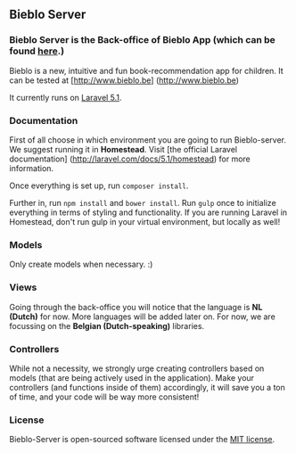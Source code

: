 ## Bieblo Server

### Bieblo Server is the Back-office of Bieblo App (which can be found [here](https://github.com/oSoc15/biblo-app).)

Bieblo is a new, intuitive and fun book-recommendation app for children. It can be tested at
[http://www.bieblo.be] (http://www.bieblo.be)

It currently runs on [Laravel 5.1](http://laravel.com).

### Documentation

First of all choose in which environment you are going to run Bieblo-server. We suggest running it in **Homestead**.
Visit [the official Laravel documentation] (http://laravel.com/docs/5.1/homestead) for more information.

Once everything is set up, run `composer install`.

Further in, run `npm install` and `bower install`. 
Run `gulp` once to initialize everything in terms of styling and functionality. If you are running Laravel in Homestead, don't run gulp in your virtual environment, but locally as well!

### Models
Only create models when necessary. :)

### Views

Going through the back-office you will notice that the language is **NL (Dutch)** for now. More languages will be added later on. For now, we are focussing on the **Belgian (Dutch-speaking)** libraries.

### Controllers

While not a necessity, we strongly urge creating controllers based on models (that are being actively used in the application). 
Make your controllers (and functions inside of them) accordingly, it will save you a ton of time, and your code will be way more consistent!

### License

Bieblo-Server is open-sourced software licensed under the [MIT license](http://opensource.org/licenses/MIT).
